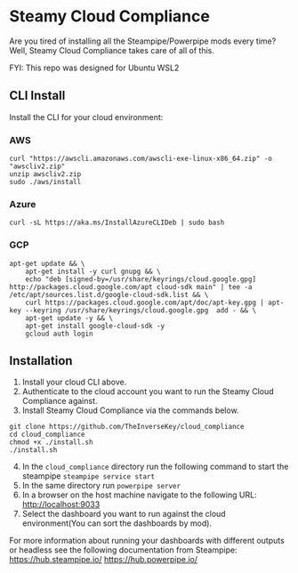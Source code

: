# Steamy Cloud Compliance

Are you tired of installing all the Steampipe/Powerpipe mods every time? Well, Steamy Cloud Compliance takes care of all of this.

FYI: This repo was designed for Ubuntu WSL2

## CLI Install

Install the CLI for your cloud environment:

### AWS
```
curl "https://awscli.amazonaws.com/awscli-exe-linux-x86_64.zip" -o "awscliv2.zip"
unzip awscliv2.zip
sudo ./aws/install
```

### Azure

```curl -sL https://aka.ms/InstallAzureCLIDeb | sudo bash```

### GCP

```
apt-get update && \
    apt-get install -y curl gnupg && \
    echo "deb [signed-by=/usr/share/keyrings/cloud.google.gpg] http://packages.cloud.google.com/apt cloud-sdk main" | tee -a /etc/apt/sources.list.d/google-cloud-sdk.list && \
    curl https://packages.cloud.google.com/apt/doc/apt-key.gpg | apt-key --keyring /usr/share/keyrings/cloud.google.gpg  add - && \
    apt-get update -y && \
    apt-get install google-cloud-sdk -y
    gcloud auth login
```

## Installation 

1. Install your cloud CLI above.
2. Authenticate to the cloud account you want to run the Steamy Cloud Compliance against.
3. Install Steamy Cloud Compliance via the commands below.

```
git clone https://github.com/TheInverseKey/cloud_compliance
cd cloud_compliance
chmod +x ./install.sh
./install.sh
```
4. In the `cloud_compliance` directory run the following command to start the steampipe `steampipe service start`
5. In the same directory run `powerpipe server`
6. In a browser on the host machine navigate to the following URL: [http://localhost:9033](http://localhost:9033)
7. Select the dashboard you want to run against the cloud environment(You can sort the dashboards by mod).

For more information about running your dashboards with different outputs or headless see the following documentation from Steampipe: 
https://hub.steampipe.io/
https://hub.powerpipe.io/
